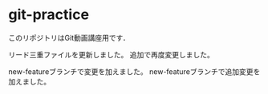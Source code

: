 # git-practice
このリポジトリはGit動画講座用です．

リード三重ファイルを更新しました。
追加で再度変更しました。


new-featureブランチで変更を加えました。
new-featureブランチで追加変更を加えました。